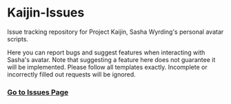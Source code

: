 # Kaijin-Issues
Issue tracking repository for Project Kaijin, Sasha Wyrding's personal avatar scripts.

Here you can report bugs and suggest features when interacting with Sasha's avatar. Note that suggesting a feature here does not guarantee it will be implemented. Please follow all templates exactly. Incomplete or incorrectly filled out requests will be ignored.

### [Go to Issues Page](https://github.com/ShadowGear-SL/Kaijin-Issues/issues)
